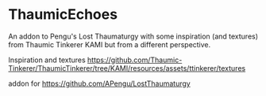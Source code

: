 # ThaumicEchoes
An addon to Pengu's Lost Thaumaturgy with some inspiration (and textures) from Thaumic Tinkerer KAMI but from a different perspective.

Inspiration and textures https://github.com/Thaumic-Tinkerer/ThaumicTinkerer/tree/KAMI/resources/assets/ttinkerer/textures

addon for https://github.com/APengu/LostThaumaturgy
